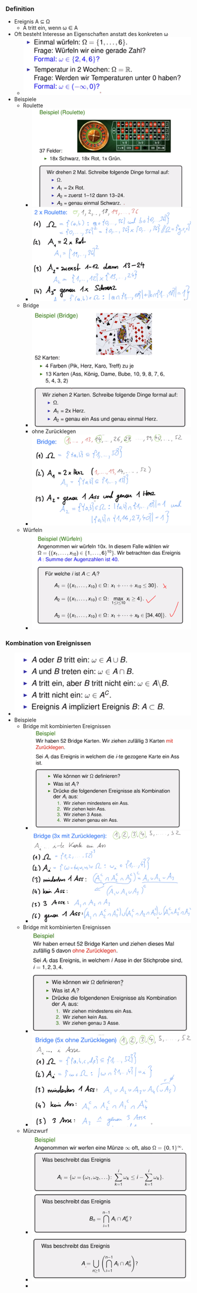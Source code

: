 ### Definition
 + Ereignis A ⊆ Ω
	+ A tritt ein, wenn ω ∈ A
+ Oft besteht Interesse an Eigenschaften anstatt des konkreten ω
	+ ![](Pasted%20image%2020221004085228.png)
+ Beispiele
	+ Roulette
		+ ![](Pasted%20image%2020221004090235.png)
		+ ![](Pasted%20image%2020221004090625.png)
	+ Bridge
		+ ![](Pasted%20image%2020221004090731.png)
		+ ohne Zurücklegen
		+ ![](Pasted%20image%2020221004093328.png)
	+ Würfeln
		+ ![](Pasted%20image%2020221004094004.png)

### Kombination von Ereignissen
+ ![](Pasted%20image%2020221004094136.png)
+ Beispiele
	+ Bridge mit kombinierten Ereignissen
		+ ![](Pasted%20image%2020221004094305.png)
		+ ![](Pasted%20image%2020221004094939.png)
	+ Bridge mit kombinierten Ereignissen
		+ ![](Pasted%20image%2020221004095017.png)
		+ ![](Pasted%20image%2020221004095436.png)
	+ Münzwurf
		+ ![](Pasted%20image%2020221004095509.png)
		+ ![](Pasted%20image%2020221004100208.png)
		+ 
